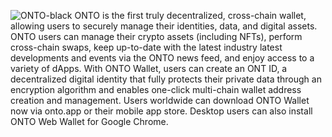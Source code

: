 ![ONTO-black](https://user-images.githubusercontent.com/19179497/128844980-87012666-9071-4e02-b369-c503c3bc2160.png)
ONTO is the first truly decentralized, cross-chain wallet, allowing users to securely manage their identities, data, and digital assets. ONTO users can manage their crypto assets (including NFTs), perform cross-chain swaps, keep up-to-date with the latest industry latest developments and events via the ONTO news feed, and enjoy access to a variety of dApps. 
With ONTO Wallet, users can create an ONT ID, a decentralized digital identity that fully protects their private data through an encryption algorithm and enables one-click multi-chain wallet address creation and management. Users worldwide can download ONTO Wallet now via onto.app or their mobile app store. Desktop users can also install ONTO Web Wallet for Google Chrome.
